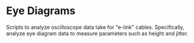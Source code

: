 # Eye Diagrams 

Scripts to analyze oscilloscope data take for "e-link" cables.
Specifically, analyze eye diagram data to measure parameters such as height and jitter.


